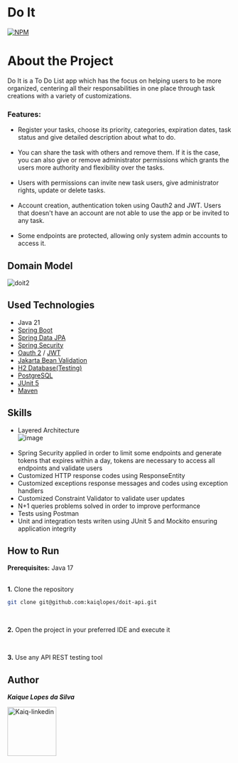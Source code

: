 # Do It
[![NPM](https://img.shields.io/npm/l/react)](https://github.com/kaiqlopes/doit-api/blob/main/LICENSE)

# About the Project

Do It is a To Do List app which has the focus on helping users to be more organized, centering all their responsabilities in one place through task creations with a variety of customizations.

### Features:

- Register your tasks, choose its priority, categories, expiration dates, task status and give detailed description about what to do.
<br><br>
- You can share the task with others and remove them. If it is the case, you can also give or remove administrator permissions which grants the users more authority and flexibility over the tasks. 
<br><br>
- Users with permissions can invite new task users, give administrator rights, update or delete tasks.
<br><br>
- Account creation, authentication token using Oauth2 and JWT. Users that doesn't have an account are not able to use the app or be invited to any task.
<br><br>
- Some endpoints are protected, allowing only system admin accounts to access it.

## Domain Model
![doit2](https://github.com/kaiqlopes/doit-api/assets/58572272/806bc715-b362-4d52-855e-1dca6988334d)

## Used Technologies

- Java 21
- <a href = "https://spring.io/projects/spring-boot">Spring Boot<a/>
- <a href = "https://spring.io/projects/spring-data">Spring Data JPA<a/>
- <a href = "https://spring.io/projects/spring-security">Spring Security<a/>
- <a href = "https://oauth.net/2/">Oauth 2<a/> / <a href = "https://jwt.io/">JWT<a/>
- <a href = "https://beanvalidation.org/">Jakarta Bean Validation<a/>
- <a href = "https://www.h2database.com/html/main.html">H2 Database(Testing)<a/>
- <a href = "https://www.postgresql.org/">PostgreSQL<a/>
- <a href = "https://junit.org/junit5/">JUnit 5<a/>
- <a href = "https://maven.apache.org/">Maven<a/>

## Skills

- Layered Architecture <br>
![image](https://github.com/kaiqlopes/client-api/assets/58572272/79213efb-9599-4eb5-a492-cca895f8ed09)
  <br><br>
- Spring Security applied in order to limit some endpoints and generate tokens that expires within a day, tokens are necessary to access all endpoints and validate users
- Customized HTTP response codes using ResponseEntity
- Customized exceptions response messages and codes using exception handlers
- Customized Constraint Validator to validate user updates
- N+1 queries problems solved in order to improve performance
- Tests using Postman
- Unit and integration tests writen using JUnit 5 and Mockito ensuring application integrity

## How to Run

<b>Prerequisites:</b> Java 17
<br><br>

<b>1.</b> Clone the repository
  ```bash
  git clone git@github.com:kaiqlopes/doit-api.git
```
<br>

<b>2.</b> Open the project in your preferred IDE and execute it

<br>

<b>3.</b> Use any API REST testing tool


## Author
<b>_Kaique Lopes da Silva_</b> <br>
<div align="left" style="display: inline-block;">
  <a href="https://www.linkedin.com/in/kaiqlopes/" target="_blank">
    <img align= "center" alt="Kaiq-linkedin" = height "110" width="110" src="https://img.shields.io/badge/LinkedIn-0077B5?style=for-the-badge&logo=linkedin&logoColor=white">
  </a>
</div>
